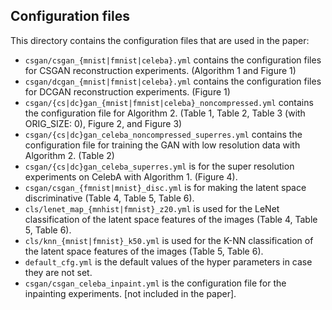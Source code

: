 ## Configuration files

This directory contains the configuration files that are used in the paper:

- `csgan/csgan_{mnist|fmnist|celeba}.yml` contains the configuration files for CSGAN reconstruction experiments. (Algorithm 1 and Figure 1)
- `csgan/dcgan_{mnist|fmnist|celeba}.yml` contains the configuration files for DCGAN reconstruction experiments. (Figure 1)
- `csgan/{cs|dc}gan_{mnist|fmnist|celeba}_noncompressed.yml` contains the configuration file for Algorithm 2. (Table 1, Table 2, Table 3 (with ORIG_SIZE: 0), Figure 2, and Figure 3)
- `csgan/{cs|dc}gan_celeba_noncompressed_superres.yml` contains the configuration file for training the GAN with low resolution data with Algorithm 2. (Table 2)
- `csgan/{cs|dc}gan_celeba_superres.yml` is for the super resolution experiments on CelebA with Algorithm 1. (Figure 4).
- `csgan/csgan_{fmnist|mnist}_disc.yml` is for making the latent space discriminative (Table 4, Table 5, Table 6).
- `cls/lenet_map_{mnhist|fmnist}_z20.yml` is used for the LeNet classification of the latent space features of the images (Table 4, Table 5, Table 6).
- `cls/knn_{mnist|fmnist}_k50.yml` is used for the K-NN classification of the latent space features of the images (Table 5, Table 6).
- `default_cfg.yml` is the default values of the hyper parameters in case they are not set.
- `csgan/csgan_celeba_inpaint.yml` is the configuration file for the inpainting experiments. [not included in the paper].
